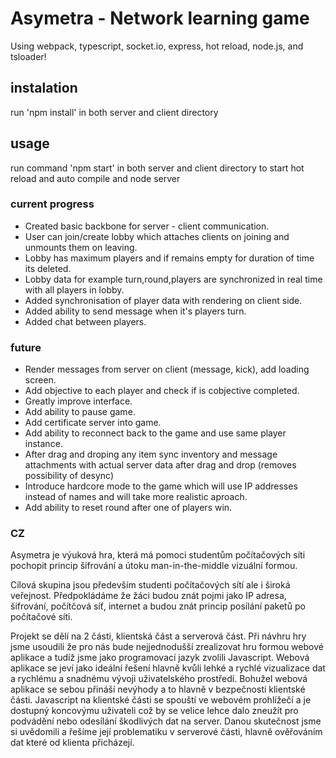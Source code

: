 # Asymetra - Network learning game
Using webpack, typescript, socket.io, express, hot reload, node.js, and tsloader!

## instalation

run 'npm install' in both server and client directory

## usage
run command 'npm start' in both server and client directory to start hot reload and auto compile and node server


### current progress
- Created basic backbone for server - client communication.
- User can join/create lobby which attaches clients on joining and unmounts them on leaving.
- Lobby has maximum players and if remains empty for duration of time its deleted.
- Lobby data for example turn,round,players are synchronized in real time with all players in lobby.
- Added synchronisation of player data with rendering on client side.
- Added ability to send message when it's players turn.
- Added chat between players.

### future

- Render messages from server on client (message, kick), add loading screen.
- Add objective to each player and check if is cobjective completed.
- Greatly improve interface.
- Add ability to pause game.
- Add certificate server into game.
- Add ability to reconnect back to the game and use same player instance.
- After drag and droping any item sync inventory and message attachments with actual server data after drag and drop (removes possibility of desync)
- Introduce hardcore mode to the game which will use IP addresses instead of names and will take more realistic aproach. 
- Add ability to reset round after one of players win.

### CZ

Asymetra je výuková hra, která má pomoci studentům počítačových síti pochopit princip šifrování a útoku man-in-the-middle vizuální formou.

Cílová skupina jsou především studenti počítačových sítí ale i široká veřejnost. Předpokládáme že žáci budou znát pojmi jako IP adresa, šifrování, počítčová síť, internet a budou znát princip posílání paketů po počítačové síti. 

Projekt se dělí na 2 části, klientská část a serverová část. Při návhru hry jsme usoudili že pro nás bude nejjednodušší zrealizovat hru formou webové aplikace a tudíž jsme jako programovací jazyk zvolili Javascript. Webová aplikace se jeví jako ideální řešení hlavně kvůli lehké a rychlé vizualizace dat a rychlému a snadnému vývoji uživatelského prostředí. Bohužel webová aplikace se sebou přináší nevýhody a to hlavně v bezpečnosti klientské části. Javascript na klientské části se spouští ve webovém prohlížečí a je dostupný koncovýmu uživateli což by se velice lehce dalo zneužít pro podvádění nebo odesílání škodlivých dat na server. Danou skutečnost jsme si uvědomili a řešíme její problematiku v serverové části, hlavně ověřováním dat které od klienta přicházejí.



